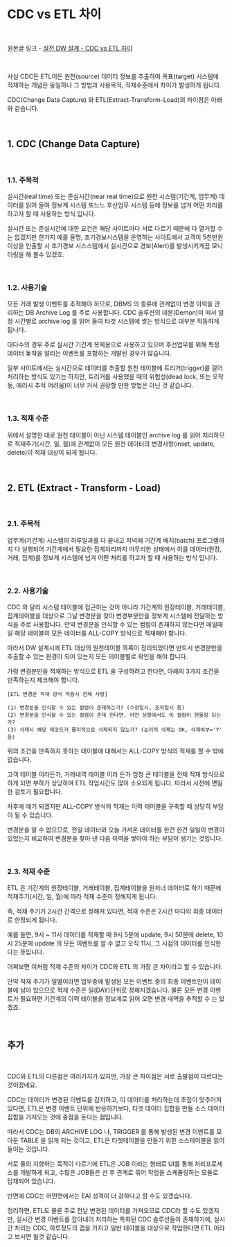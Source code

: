 # CDC vs ETL 차이

<br/>

원본글 링크 - [실전 DW 설계 - CDC vs ETL 차이](http://blog.daum.net/hadmond/10)

<br/>

사실 CDC든 ETL이든 원천(source) 데이터 정보를 추출하여 목표(target) 시스템에 적재하는 개념은 동일하나 그 방법과 사용목적, 적재수준에서 차이가 발생하게 됩니다.

CDC(Change Data Capture) 와 ETL(Extract-Transform-Load)의 차이점은 아래와 같습니다.

<br/>

## 1. CDC (Change Data Capture)

<br/>

### 1.1. 주목적

실시간(real time) 또는 준실시간(near real time)으로 원천 시스템(기간계, 업무계) 데이터를 읽어 들여 정보계 시스템 또느느 후선업무 시스템 등에 정보를 넘겨 어떤 처리를 하고자 할 때 사용하는 방식 입니다.

실시간 또는 준실시간에 대한 요건은 해당 사이트마다 서로 다르기 때문에 다 열거할 수는 없겠지만 한가지 예를 들명, 조기경보시스템을 운영하는 사이트에서 고객이 5천만원 이상을 인출할 시 조기경보 시스스템에서 실시간으로 경보(Alert)를 발생시키게끔 모니터링을 해 볼수 있겠죠.

<br/>

### 1.2. 사용기술

모든 거래 발생 이벤트를 추적해야 하므로, DBMS 의 종류에 관계없이 변경 이력을 관리하는 DB Archive Log 를 주로 사용합니다. CDC 솔루션의 데몬(Demon)이 떠서 일정 시간별로 archive log 를 읽어 들여 타겟 시스템에 쌓는 방식으로 대부분 작동하게 됩니다.

대다수의 경우 주로 실시간 기간계 복제용으로 사용하고 있으며 후선업무를 위해 특정 데이터 돛착을 알리는 이벤트를 포함하는 개발된 경우가 많습니다.

일부 사이트에서는 실시간으로 데이터를 추출할 원천 테이블에 트리거(trigger)를 걸어 처리하는 방식도 있기는 하지만, 트리거를 사용했을 때의 위험성(dead lock, 또는 오작동, 에러시 추적 어려움)이 너무 커서 권장할 만한 방법은 아닌 것 같습니다.

<br/>

### 1.3. 적재 수준

위에서 설명한 대로 원천 테이블이 아닌 시스템 테이블인 archive log 를 읽어 처리하므로 적재주기(시간, 일, 월)에 관계없이 모든 원천 데이터의 변경사항(inset, update, delete)이 적재 대상이 되게 됩니다.

<br/>

## 2. ETL (Extract - Transform - Load)

<br/>

### 2.1. 주목적

업무계(기간계) 시스템의 하루일과를 다 끝내고 저녁에 기간계 배치(batch) 프로그램까지 다 실행되어 기간계에서 필요한 집계처리까지 마무리한 상태에서 이를 데이터(원장, 거래, 집계)를 정보계 시스템에 넘겨 어떤 처리를 하고자 할 때 사용하는 방식 입니다.

<br/>

### 2.2. 사용기술

CDC 와 달리 시스템 테이블에 접근하는 것이 아니라 기간계의 원장테이블, 거래테이블, 집계테이블을 대상으로 그날 변경분을 찾아 변경부분만을 정보계 시스템에 전달하는 방식을 주로 사용합니다. 만약 변경분을 인식할 수 있는 컴럼이 존재하지 않는다면 매일매일 해당 테이블의 모든 데이터를 ALL-COPY 방식으로 적재해야 합니다.

따라서 DW 설계시에 ETL 대상의 원천테이블 목록이 정리되었다면 반드시 변경분만을 추출할 수 있는 환경이 되어 있는지 모든 테이블별로 확인을 해야 합니다.

가령 변경분만을 적재하는 방식으로 ETL 을 구성하려고 한다면, 아래의 3가지 조건을 만족하는지 체크해야 합니다.

```
[ETL 변경분 적재 방식 적용시 전제 사항]

(1) 변경분을 인식할 수 있는 컬럼이 존재하는가? (수정일시, 조작일시 등)
(2) 변경분을 인식할 수 있는 컬럼이 존재 한다면, 어떤 상황에서도 이 컬럼이 핸들링 되는가?
(3) 삭제시 해당 레코드가 물리적으로 삭제되지 않는가? (논리적 삭제는 OK, 삭제여부='Y' 등)
```

위의 조건을 만족하지 못하는 테이블에 대해서는 ALL-COPY 방식의 적재를 할 수 밖에 없습니다.

고객 테이블 이라든가, 거래내역 테이블 이라 든가 엄청 큰 테이블을 전체 적재 방식으로 하게 되면 부하가 상당하며 ETL 작업시간도 많이 소요되게 됩니다. 따라서 사전에 면밀한 검토가 필요합니다.

차후에 얘기 되겠지만 ALL-COPY 방식의 적재는 이력 테이블을 구축할 때 상당히 부담이 될 수 있습니다.

변경분을 알 수 없으므로, 전일 데이터와 오늘 가져온 데이터를 한건 한건 일일이 변경이 있었는지 비교하여 변경분을 찾아 낸 다음 이력을 쌓아야 하는 부담이 생기는 것입니다.

<br/>

### 2.3. 적재 수준

ETL 은 기간계의 원장테이블, 거래테이블, 집계테이블을 원처너 데이터로 하기 때문에 적재주기(시간, 일, 월)에 따라 적재 수준이 정해지게 됩니다.

즉, 적재 주기가 2시간 간격으로 정해져 있다면, 적재 수준은 2시간 마다의 최종 데이터로 한정되게 됩니다.

예를 들면, 9시 ~ 11시 데이터를 적재할 때 9시 5분에 update, 9시 50분에 delete, 10시 25분에 update 의 모든 이벤트를 알 수 없고 오직 11시, 그 시점의 데이터를 인식한다는 뜻입니다.

어찌보면 이처럼 적재 수준의 차이가 CDC와 ETL 의 가장 큰 차이라고 할 수 있습니다.

만약 적재 주기가 일별이라면 업무중에 발생된 모든 이벤트 중의 최종 이벤트만이 테이블에 남아 있으므로 적재 수준은 일(DAY)단위로 정해지겠습니다. 물론 모든 변경 이벤트가 필요하면 기간계의 이력 테이블을 정보계로 읽어 오면 변경 내역을 추적할 수 는 있겠죠.

<br/>

## 추가

<br/>

CDC와 ETL의 다른점은 여러가지가 있지만, 가장 큰 차이점은 서로 출발점이 다르다는 것이겠네요.

CDC는 데이터가 변경된 이벤트를 감지하고, 이 데이터를 처리하는데 초점이 맞추어져 있다면, ETL은 변경 이벤트 단위에 반응하기보다, 타겟 데이터 집합을 만들 소스 데이터 집합을 가져오는 것에 중점을 둔다는 점입니다.

따라서 CDC는 DB의 ARCHIVE LOG 나, TRIGGER 를 통해 발생된 변경 이벤트를 모아둔 TABLE 을 읽게 되는 것이고, ETL은 타겟테이블을 만들기 위한 소스테이블을 읽어 들이는 것입니다.

서로 둘의 지향하는 목적이 다르기에 ETL은 JOB 이라는 형태로 UI를 통해 처리프로세스를 개발하게 되고, 수많은 JOB들은 선 후 관계로 묶어 작업을 스케쥴링하는 모듈로 탑재되어 있습니다.

반면에 CDC는 어떤면에서는 EAI 성격이 더 강하다고 할 수도 있겠습니다.

정리하면, ETL도 물론 주로 전날 변경된 데이터를 가져오므로 CDC라 할 수도 있겠지만, 실시간 변경 이벤트를 잡아내어 처리하는 특화된 CDC 솔루션들이 존재하기에, 실시간 처리는 CDC, 하루정도의 갭을 가지고 일반 테이블을 대상으로 작업한다면 ETL 이라고 보시면 될것 같습니다.

<br/>
